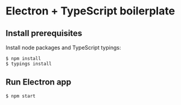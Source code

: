 # Electron + TypeScript boilerplate

## Install prerequisites

Install node packages and TypeScript typings:
```
$ npm install
$ typings install
``` 

## Run Electron app

```
$ npm start
```
